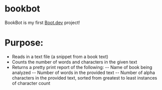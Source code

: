 # bookbot

BookBot is my first [Boot.dev](https://www.boot.dev) project!

# Purpose:
- Reads in a text file (a snippet from a book text)
- Counts the number of words and characters in the given text
- Returns a pretty print report of the following:
-- Name of book being analyzed
-- Number of words in the provided text
-- Number of alpha characters in the provided text, sorted from greatest to least instances of character count